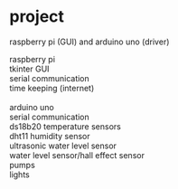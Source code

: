 # project
raspberry pi (GUI) and arduino uno (driver)

raspberry pi\
tkinter GUI\
serial communication\
time keeping (internet)\
\
arduino uno\
serial communication\
ds18b20 temperature sensors\
dht11 humidity sensor\
ultrasonic water level sensor\
water level sensor/hall effect sensor\
pumps\
lights
